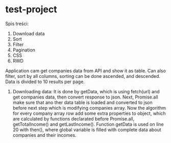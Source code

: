 # test-project
 
Spis treści:
1. Download data
2. Sort
3. Filter
4. Pagination
5. CSS
6. RWD

 Application cam get companies data from API and show it as table. Can also filter, sort by all columns, sorting can be done ascended, and descended. Data is divided to 10 results per page.
 
 1. Downloading data:
 It is done by getData, which is using fetch(url) and get companies data, then convert response to json. 
 Next, Promise.all make sure that ano ther data table is loaded and converted to json before next step which is modifying companies array. 
 Now the algorithm for every company array row add some extra properties to object, which are calculated by functions declarated before Promise.all, getTotalIncome() and getLastIncome().
 Function getData is used on line 20 with then(), where global variable is filled with complete data about companies and their incomes.
